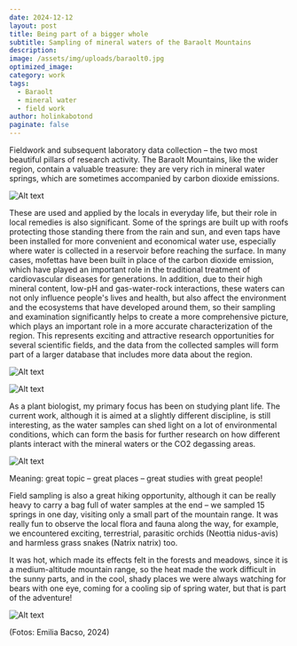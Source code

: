 ```yaml
---
date: 2024-12-12
layout: post
title: Being part of a bigger whole
subtitle: Sampling of mineral waters of the Baraolt Mountains
description: 
image: /assets/img/uploads/baraolt0.jpg
optimized_image:
category: work
tags:
  - Baraolt
  - mineral water
  - field work
author: holinkabotond
paginate: false
---
```


Fieldwork and subsequent laboratory data collection – the two most beautiful pillars of research activity. The Baraolt Mountains, like the wider region, contain a valuable treasure: they are very rich in mineral water springs, which are sometimes accompanied by carbon dioxide emissions.

![Alt text](/assets/img/uploads/baraolt0.jpg "Bedo spring")

These are used and applied by the locals in everyday life, but their role in local remedies is also significant. Some of the springs are built up with roofs protecting those standing there from the rain and sun, and even taps have been installed for more convenient and economical water use, especially where water is collected in a reservoir before reaching the surface. In many cases, mofettas have been built in place of the carbon dioxide emission, which have played an important role in the traditional treatment of cardiovascular diseases for generations. In addition, due to their high mineral content, low-pH and gas-water-rock interactions, these waters can not only influence people's lives and health, but also affect the environment and the ecosystems that have developed around them, so their sampling and examination significantly helps to create a more comprehensive picture, which plays an important role in a more accurate characterization of the region. This represents exciting and attractive research opportunities for several scientific fields, and the data from the collected samples will form part of a larger database that includes more data about the region.

![Alt text](/assets/img/uploads/baraolt1.jpg "mineral water")

![Alt text](/assets/img/uploads/baraolt2.jpg "mineral water")

As a plant biologist, my primary focus has been on studying plant life. The current work, although it is aimed at a slightly different discipline, is still interesting, as the water samples can shed light on a lot of environmental conditions, which can form the basis for further research on how different plants interact with the mineral waters or the CO2 degassing areas. 

![Alt text](/assets/img/uploads/baraolt3.jpg "field measurement")

Meaning: great topic – great places – great studies with great people!

Field sampling is also a great hiking opportunity, although it can be really heavy to carry a bag full of water samples at the end – we sampled 15 springs in one day, visiting only a small part of the mountain range. It was really fun to observe the local flora and fauna along the way, for example, we encountered exciting, terrestrial, parasitic orchids (Neottia nidus-avis) and harmless grass snakes (Natrix natrix) too.

It was hot, which made its effects felt in the forests and meadows, since it is a medium-altitude mountain range, so the heat made the work difficult in the sunny parts, and in the cool, shady places we were always watching for bears with one eye, coming for a cooling sip of spring water, but that is part of the adventure!  

![Alt text](/assets/img/uploads/baraolt4.jpg "small spring")

(Fotos: Emilia Bacso, 2024)